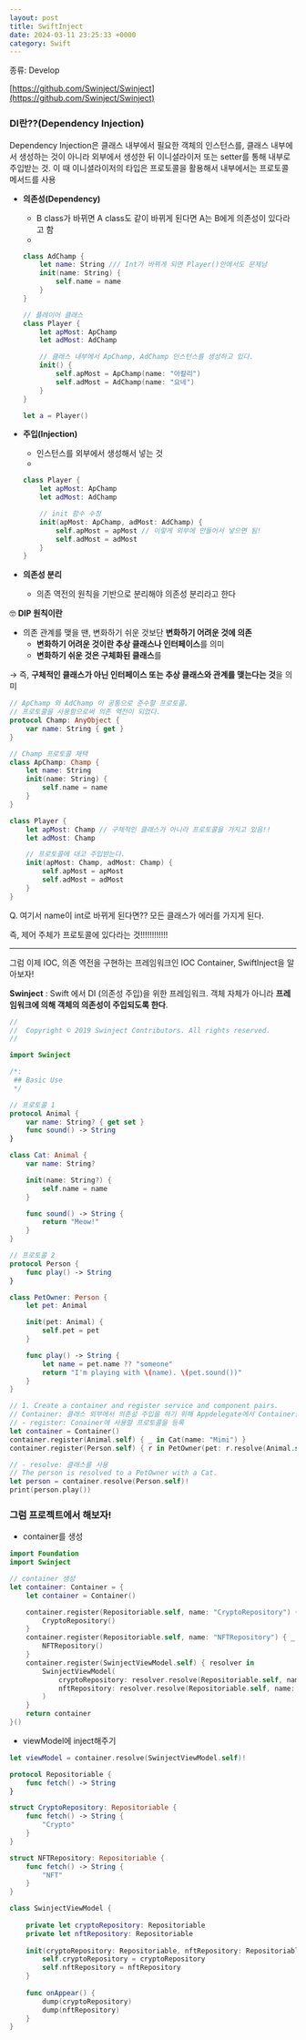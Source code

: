 ```yaml
---
layout: post
title: SwiftInject
date: 2024-03-11 23:25:33 +0000
category: Swift
---
```


종류: Develop

[https://github.com/Swinject/Swinject](https://github.com/Swinject/Swinject)

### DI란??(Dependency Injection)

Dependency Injection은 클래스 내부에서 필요한 객체의 인스턴스를, 클래스 내부에서 생성하는 것이 아니라 외부에서 생성한 뒤 이니셜라이저 또는 setter를 통해 내부로 주입받는 것. 이 때 이니셜라이저의 타입은 프로토콜을 활용해서 내부에서는 프로토콜 메서드를 사용

- **의존성(Dependency)**
    - B class가 바뀌면 A class도 같이 바뀌게 된다면 A는 B에게 의존성이 있다라고 함
    - 
    
    ```swift
    class AdChamp {
        let name: String /// Int가 바뀌게 되면 Player()안에서도 문제남
        init(name: String) {
            self.name = name
        }
    }
    
    // 플레이어 클래스
    class Player {
        let apMost: ApChamp
        let adMost: AdChamp
    
        // 클래스 내부에서 ApChamp, AdChamp 인스턴스를 생성하고 있다.
        init() {
            self.apMost = ApChamp(name: "아칼리")
            self.adMost = AdChamp(name: "요네")
        }
    }
    
    let a = Player()
    ```
    
- **주입(Injection)**
    - 인스턴스를 외부에서 생성해서 넣는 것
    - 
    
    ```swift
    class Player {
        let apMost: ApChamp
        let adMost: AdChamp
    
        // init 함수 수정
        init(apMost: ApChamp, adMost: AdChamp) {
            self.apMost = apMost // 이렇게 외부에 만들어서 넣으면 됨!
            self.adMost = adMost
        }
    }
    ```
    
- **의존성 분리**
    - 의존 역전의 원칙을 기반으로 분리해야 의존성 분리라고 한다

🤓 **DIP 원칙이란**

- 의존 관계를 맺을 땐, 변화하기 쉬운 것보단 **변화하기 어려운 것에 의존**
    - **변화하기 어려운 것이란 추상 클래스나 인터페이스**를 의미
    - **변화하기 쉬운 것은 구체화된 클래스**를

→ 즉, **구체적인 클래스가 아닌 인터페이스 또는 추상 클래스와 관계를 맺는다는 것**을 의미

```swift
// ApChamp 와 AdChamp 이 공통으로 준수할 프로토콜.
// 프로토콜을 사용함으로써 의존 역전이 되었다.
protocol Champ: AnyObject {
    var name: String { get }
}

// Champ 프로토콜 채택
class ApChamp: Champ {
    let name: String
    init(name: String) {
        self.name = name
    }
}

class Player {
    let apMost: Champ // 구체적인 클래스가 아니라 프로토콜을 가지고 있음!!
    let adMost: Champ

	// 프로토콜에 대고 주입받는다.
    init(apMost: Champ, adMost: Champ) {
        self.apMost = apMost
        self.adMost = adMost
    }
}
```

Q. 여기서 name이 int로 바뀌게 된다면?? 모든 클래스가 에러를 가지게 된다.

즉, 제어 주체가 프로토콜에 있다라는 것!!!!!!!!!!!!

---

그럼 이제 IOC, 의존 역전을 구현하는 프레임워크인 IOC Container, SwiftInject을 알아보자!

**Swinject** : Swift 에서 DI (의존성 주입)을 위한 프레임워크. 객체 자체가 아니라 **프레임워크에 의해 객체의 의존성이 주입되도록 한다**.

```swift
//
//  Copyright © 2019 Swinject Contributors. All rights reserved.
//

import Swinject

/*:
 ## Basic Use
 */

// 프로토콜 1
protocol Animal {
    var name: String? { get set }
    func sound() -> String
}

class Cat: Animal {
    var name: String?

    init(name: String?) {
        self.name = name
    }

    func sound() -> String {
        return "Meow!"
    }
}

// 프로토콜 2
protocol Person {
    func play() -> String
}

class PetOwner: Person {
    let pet: Animal

    init(pet: Animal) {
        self.pet = pet
    }

    func play() -> String {
        let name = pet.name ?? "someone"
        return "I'm playing with \(name). \(pet.sound())"
    }
}

// 1. Create a container and register service and component pairs.
// Container: 클래스 외부에서 의존성 주입을 하기 위해 Appdelegate에서 Container를 선언
// - register: Conainer에 사용할 프로토콜을 등록
let container = Container()
container.register(Animal.self) { _ in Cat(name: "Mimi") }
container.register(Person.self) { r in PetOwner(pet: r.resolve(Animal.self)!) }

// - resolve: 클래스를 사용
// The person is resolved to a PetOwner with a Cat.
let person = container.resolve(Person.self)!
print(person.play())

```

### 그럼 프로젝트에서 해보자!

- container를 생성

```swift
import Foundation
import Swinject

// container 생성
let container: Container = {
    let container = Container()

    container.register(Repositoriable.self, name: "CryptoRepository") { _ in
        CryptoRepository()
    }
    container.register(Repositoriable.self, name: "NFTRepository") { _ in
        NFTRepository()
    }
    container.register(SwinjectViewModel.self) { resolver in
        SwinjectViewModel(
            cryptoRepository: resolver.resolve(Repositoriable.self, name: "CryptoRepository")!,
            nftRepository: resolver.resolve(Repositoriable.self, name: "NFTRepository")!
        )
    }
    return container
}()
```

- viewModel에 inject해주기

```swift
let viewModel = container.resolve(SwinjectViewModel.self)!
```

```swift
protocol Repositoriable {
    func fetch() -> String
}

struct CryptoRepository: Repositoriable {
    func fetch() -> String {
        "Crypto"
    }
}

struct NFTRepository: Repositoriable {
    func fetch() -> String {
        "NFT"
    }
}

class SwinjectViewModel {
    
    private let cryptoRepository: Repositoriable
    private let nftRepository: Repositoriable
    
    init(cryptoRepository: Repositoriable, nftRepository: Repositoriable) {
        self.cryptoRepository = cryptoRepository
        self.nftRepository = nftRepository
    }
    
    func onAppear() {
        dump(cryptoRepository)
        dump(nftRepository)
    }
}
```